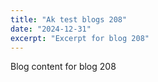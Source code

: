 ```yaml
---
title: "Ak test blogs 208"
date: "2024-12-31"
excerpt: "Excerpt for blog 208"
---
```


Blog content for blog 208
